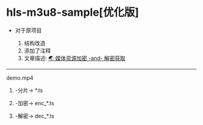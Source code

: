 <!--
 * @?: *********************************************************************
 * @Author: Weidows
 * @Date: 2022-02-24 18:25:21
 * @LastEditors: Weidows
 * @LastEditTime: 2022-02-25 15:30:35
 * @FilePath: \hls-m3u8-sample\README.md
 * @Description:
 * @!: *********************************************************************
-->

# hls-m3u8-sample[优化版]

- 对于原项目

  1. 结构改造
  2. 添加了注释
  3. 文章描述: [🌏 媒体资源加密 -and- 解密获取](https://weidows.github.io/post/Web/get-resources/)

---

demo.mp4

1. -分片-> \*.ts

2. -加密-> enc\_\*.ts

3. -解密-> dec\_\*.ts
